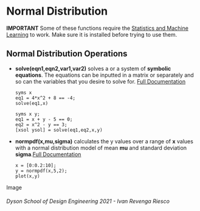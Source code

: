 # Normal Distribution

**IMPORTANT** Some of these functions require the [Statistics and Machine Learning](https://uk.mathworks.com/products/statistics.html) to work. Make sure it is installed before trying to use them.

## Normal Distribution Operations
- **solve(eqn1,eqn2,var1,var2)** solves a or a system of **symbolic equations**. The equations can be inputted in a matrix or separately and so can the variables that you desire to solve for. [Full Documentation](https://uk.mathworks.com/help/symbolic/solve.html)

    ```matlab:Code
    syms x
    eq1 = 4*x^2 + 8 == -4;
    solve(eq1,x)
    ```

    ```matlab:Code
    syms x y;
    eq1 = x + y - 5 == 0;
    eq2 = x^2 - y == 3;
    [xsol ysol] = solve(eq1,eq2,x,y)  
    ```
- **normpdf(x,mu,sigma)** calculates the y values over a range of **x** values with a normal distribution model of mean **mu** and standard deviation **sigma**.[Full Documentation](https://uk.mathworks.com/help/stats/normpdf.html)

    ```matlab:Code
    x = [0:0.2:10];
    y = normpdf(x,5,2);
    plot(x,y)
    ```

Image





###### Dyson School of Design Engineering 2021 - Ivan Revenga Riesco